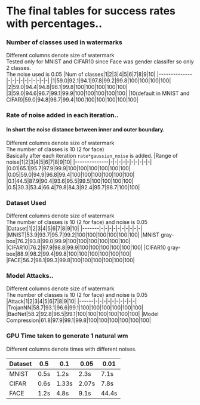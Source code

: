 # The final tables for success rates with percentages..


### Number of classes used in watermarks
Different columns denote size of watermark  
Tested only for MNIST and CIFAR10 since Face was gender classifer so only 2 classes.   
The noise used is 0.05
|Num of classes|1|2|3|4|5|6|7|8|9|10|
|--------------|-|-|-|-|-|-|-|-|-|-|
|1|59.0|92.1|94.1|97.8|99.2|99.8|100|100|100|100|
|2|59.0|94.4|94.8|98.1|99.8|100|100|100|100|100|
|3|59.0|94.6|96.7|99.1|99.9|100|100|100|100|100|
|10(default in MNIST and CIFAR)|59.0|94.8|96.7|99.4|100|100|100|100|100|100|

### Rate of noise added in each iteration..
#### In short the noise distance between inner and outer boundary.
Different columns denote size of watermark  
The number of classes is 10 (2 for face)  
Basically after each iteration `rate*gaussian_noise` is added.
|Range of noise|1|2|3|4|5|6|7|8|9|10|
|--------------|-|-|-|-|-|-|-|-|-|-|
|0.01|65.1|95.7|97.9|99.9|100|100|100|100|100|100|
|0.05|59.0|94.9|96.8|99.4|100|100|100|100|100|100|
|0.1|44.5|87.9|90.4|93.6|95.5|99.5|100|100|100|100|
|0.5|30.3|53.4|66.4|79.8|84.3|92.4|95.7|98.7|100|100|

### Dataset Used
Different columns denote size of watermark  
The number of classes is 10 (2 for face) and noise is 0.05
|Dataset|1|2|3|4|5|6|7|8|9|10|
|-------|-|-|-|-|-|-|-|-|-|-|
|MNIST|53.9|93.7|95.7|99.2|100|100|100|100|100|100|
|MNIST gray-box|76.2|93.8|99.0|99.9|100|100|100|100|100|100|
|CIFAR10|76.2|97.9|98.8|99.9|100|100|100|100|100|100|
|CIFAR10 gray-box|88.9|98.2|99.4|99.8|100|100|100|100|100|100|
|FACE|56.2|98.1|99.3|99.8|100|100|100|100|100|100|

### Model Attacks..
Different columns denote size of watermark  
The number of classes is 10 (2 for face) and noise is 0.05
|Attack|1|2|3|4|5|6|7|8|9|10|
|------|-|-|-|-|-|-|-|-|-|-|
|TrojanNN|58.7|93.1|96.6|99.1|100|100|100|100|100|100|
|BadNet|58.2|92.8|96.5|99.1|100|100|100|100|100|100|
|Model Compression|61.8|97.9|99.1|99.8|100|100|100|100|100|100|

### GPU Time taken to generate 1 natural wm
Different columns denote times with different noises.

|Dataset|0.5|0.1|0.05|0.01|
|-------|---|---|----|----|
|MNIST|0.5s|1.2s|2.3s|7.1s|
|CIFAR|0.6s|1.33s|2.07s|7.8s|
|FACE |1.2s|4.8s|9.1s|44.4s|


